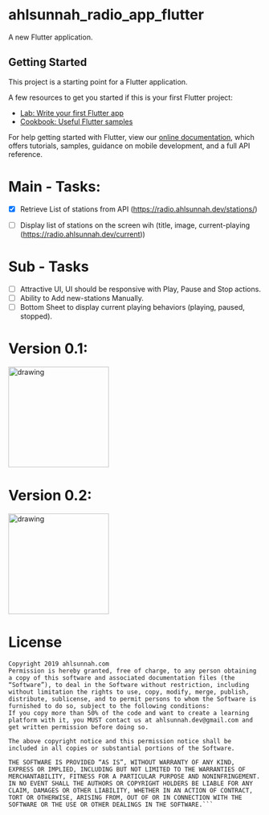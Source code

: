 # ahlsunnah_radio_app_flutter

A new Flutter application.

## Getting Started

This project is a starting point for a Flutter application.

A few resources to get you started if this is your first Flutter project:

- [Lab: Write your first Flutter app](https://flutter.dev/docs/get-started/codelab)
- [Cookbook: Useful Flutter samples](https://flutter.dev/docs/cookbook)

For help getting started with Flutter, view our
[online documentation](https://flutter.dev/docs), which offers tutorials,
samples, guidance on mobile development, and a full API reference.

# Main - Tasks:
* [X] Retrieve List of stations from API (https://radio.ahlsunnah.dev/stations/)   
* [ ] Display list of stations on the screen wih (title, image, current-playing (https://radio.ahlsunnah.dev/current))


# Sub - Tasks
* [ ] Attractive UI, UI should be responsive with Play, Pause and Stop actions.
* [ ] Ability to Add new-stations Manually.
* [ ] Bottom Sheet to display current playing behaviors (playing, paused, stopped).

# Version 0.1:

<img src="https://serving.photos.photobox.com/317727000144877624c587a1c92fa5b01546d3effc8acdd3c48ada77e5a4d5250a0f0eb7.jpg" alt="drawing" width="200"/>



# Version 0.2:
<img src="https://i.ibb.co/5RCdzZr/Screenshot-1560231233.png" alt="drawing" width="200"/>


# License
```MIT modified
Copyright 2019 ahlsunnah.com
Permission is hereby granted, free of charge, to any person obtaining a copy of this software and associated documentation files (the “Software”), to deal in the Software without restriction, including without limitation the rights to use, copy, modify, merge, publish, distribute, sublicense, and to permit persons to whom the Software is furnished to do so, subject to the following conditions:
If you copy more than 50% of the code and want to create a learning platform with it, you MUST contact us at ahlsunnah.dev@gmail.com and get written permission before doing so.

The above copyright notice and this permission notice shall be included in all copies or substantial portions of the Software.

THE SOFTWARE IS PROVIDED “AS IS”, WITHOUT WARRANTY OF ANY KIND, EXPRESS OR IMPLIED, INCLUDING BUT NOT LIMITED TO THE WARRANTIES OF MERCHANTABILITY, FITNESS FOR A PARTICULAR PURPOSE AND NONINFRINGEMENT. IN NO EVENT SHALL THE AUTHORS OR COPYRIGHT HOLDERS BE LIABLE FOR ANY CLAIM, DAMAGES OR OTHER LIABILITY, WHETHER IN AN ACTION OF CONTRACT, TORT OR OTHERWISE, ARISING FROM, OUT OF OR IN CONNECTION WITH THE SOFTWARE OR THE USE OR OTHER DEALINGS IN THE SOFTWARE.```
